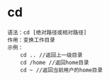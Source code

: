 # cd
    语法：cd [绝对路径或相对路径]
    作用：变换工作目录
    示例：
        cd .. //返回上一级目录
        cd /home //返回home目录
        cd ~ //返回当前用户的home目录